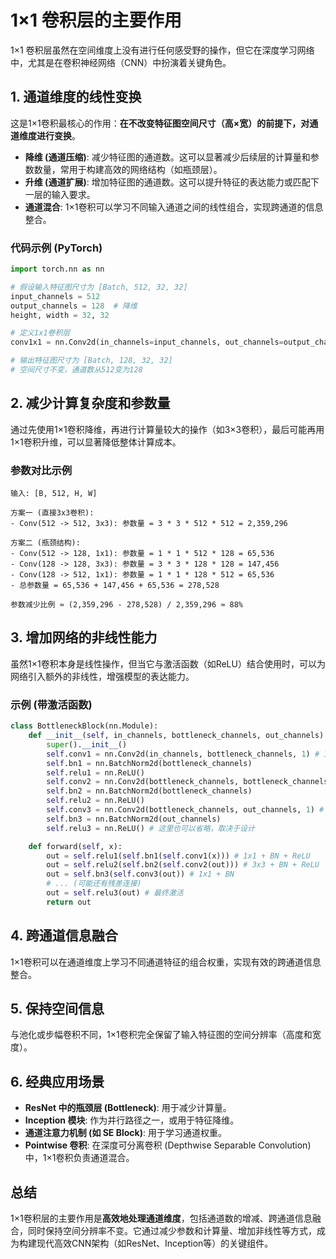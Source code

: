 # 1×1 卷积层的主要作用

1×1 卷积层虽然在空间维度上没有进行任何感受野的操作，但它在深度学习网络中，尤其是在卷积神经网络（CNN）中扮演着关键角色。

## 1. 通道维度的线性变换

这是1×1卷积最核心的作用：**在不改变特征图空间尺寸（高×宽）的前提下，对通道维度进行变换**。

*   **降维 (通道压缩)**: 减少特征图的通道数。这可以显著减少后续层的计算量和参数数量，常用于构建高效的网络结构（如瓶颈层）。
*   **升维 (通道扩展)**: 增加特征图的通道数。这可以提升特征的表达能力或匹配下一层的输入要求。
*   **通道混合**: 1×1卷积可以学习不同输入通道之间的线性组合，实现跨通道的信息整合。

### 代码示例 (PyTorch)

```python
import torch.nn as nn

# 假设输入特征图尺寸为 [Batch, 512, 32, 32]
input_channels = 512
output_channels = 128  # 降维
height, width = 32, 32

# 定义1x1卷积层
conv1x1 = nn.Conv2d(in_channels=input_channels, out_channels=output_channels, kernel_size=1)

# 输出特征图尺寸为 [Batch, 128, 32, 32]
# 空间尺寸不变，通道数从512变为128
```

## 2. 减少计算复杂度和参数量

通过先使用1×1卷积降维，再进行计算量较大的操作（如3×3卷积），最后可能再用1×1卷积升维，可以显著降低整体计算成本。

### 参数对比示例

```text
输入: [B, 512, H, W]

方案一 (直接3x3卷积):
- Conv(512 -> 512, 3x3): 参数量 = 3 * 3 * 512 * 512 = 2,359,296

方案二 (瓶颈结构):
- Conv(512 -> 128, 1x1): 参数量 = 1 * 1 * 512 * 128 = 65,536
- Conv(128 -> 128, 3x3): 参数量 = 3 * 3 * 128 * 128 = 147,456
- Conv(128 -> 512, 1x1): 参数量 = 1 * 1 * 128 * 512 = 65,536
- 总参数量 = 65,536 + 147,456 + 65,536 = 278,528

参数减少比例 ≈ (2,359,296 - 278,528) / 2,359,296 ≈ 88%
```

## 3. 增加网络的非线性能力

虽然1×1卷积本身是线性操作，但当它与激活函数（如ReLU）结合使用时，可以为网络引入额外的非线性，增强模型的表达能力。

### 示例 (带激活函数)

```python
class BottleneckBlock(nn.Module):
    def __init__(self, in_channels, bottleneck_channels, out_channels):
        super().__init__()
        self.conv1 = nn.Conv2d(in_channels, bottleneck_channels, 1) # 1x1
        self.bn1 = nn.BatchNorm2d(bottleneck_channels)
        self.relu1 = nn.ReLU()
        self.conv2 = nn.Conv2d(bottleneck_channels, bottleneck_channels, 3, padding=1) # 3x3
        self.bn2 = nn.BatchNorm2d(bottleneck_channels)
        self.relu2 = nn.ReLU()
        self.conv3 = nn.Conv2d(bottleneck_channels, out_channels, 1) # 1x1
        self.bn3 = nn.BatchNorm2d(out_channels)
        self.relu3 = nn.ReLU() # 这里也可以省略，取决于设计

    def forward(self, x):
        out = self.relu1(self.bn1(self.conv1(x))) # 1x1 + BN + ReLU
        out = self.relu2(self.bn2(self.conv2(out))) # 3x3 + BN + ReLU
        out = self.bn3(self.conv3(out)) # 1x1 + BN
        # ... (可能还有残差连接)
        out = self.relu3(out) # 最终激活
        return out
```

## 4. 跨通道信息融合

1×1卷积可以在通道维度上学习不同通道特征的组合权重，实现有效的跨通道信息整合。

## 5. 保持空间信息

与池化或步幅卷积不同，1×1卷积完全保留了输入特征图的空间分辨率（高度和宽度）。

## 6. 经典应用场景

*   **ResNet 中的瓶颈层 (Bottleneck)**: 用于减少计算量。
*   **Inception 模块**: 作为并行路径之一，或用于特征降维。
*   **通道注意力机制 (如 SE Block)**: 用于学习通道权重。
*   **Pointwise 卷积**: 在深度可分离卷积 (Depthwise Separable Convolution) 中，1×1卷积负责通道混合。

## 总结

1×1卷积层的主要作用是**高效地处理通道维度**，包括通道数的增减、跨通道信息融合，同时保持空间分辨率不变。它通过减少参数和计算量、增加非线性等方式，成为构建现代高效CNN架构（如ResNet、Inception等）的关键组件。
```
